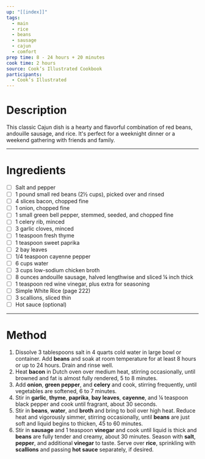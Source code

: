 ```yaml
---
up: "[[index]]"
tags:
  - main
  - rice
  - beans
  - sausage
  - cajun
  - comfort
prep time: 8 - 24 hours + 20 minutes
cook time: 2 hours
source: Cook’s Illustrated Cookbook
participants:
  - Cook’s Illustrated
---
```

# Description
This classic Cajun dish is a hearty and flavorful combination of red beans, andouille sausage, and rice. It's perfect for a weeknight dinner or a weekend gathering with friends and family.

---

# Ingredients
- [ ] Salt and pepper
- [ ] 1 pound small red beans (2½ cups), picked over and rinsed
- [ ] 4 slices bacon, chopped fine
- [ ] 1 onion, chopped fine
- [ ] 1 small green bell pepper, stemmed, seeded, and chopped fine
- [ ] 1 celery rib, minced
- [ ] 3 garlic cloves, minced
- [ ] 1 teaspoon fresh thyme
- [ ] 1 teaspoon sweet paprika
- [ ] 2 bay leaves
- [ ] 1/4 teaspoon cayenne pepper
- [ ] 6 cups water
- [ ] 3 cups low-sodium chicken broth
- [ ] 8 ounces andouille sausage, halved lengthwise and sliced ¼ inch thick
- [ ] 1 teaspoon red wine vinegar, plus extra for seasoning
- [ ] Simple White Rice (page 222)
- [ ] 3 scallions, sliced thin
- [ ] Hot sauce (optional)

---
# Method
1. Dissolve 3 tablespoons salt in 4 quarts cold water in large bowl or container. Add **beans** and soak at room temperature for at least 8 hours or up to 24 hours. Drain and rinse well.
2. Heat **bacon** in Dutch oven over medium heat, stirring occasionally, until browned and fat is almost fully rendered, 5 to 8 minutes. 
3. Add **onion**, **green pepper**, and **celery** and cook, stirring frequently, until vegetables are softened, 6 to 7 minutes. 
4. Stir in **garlic**, **thyme**, **paprika**, **bay leaves**, **cayenne**, and ¼ teaspoon black pepper and cook until fragrant, about 30 seconds. 
5. Stir in **beans**, **water**, and **broth** and bring to boil over high heat. Reduce heat and vigorously simmer, stirring occasionally, until **beans** are just soft and liquid begins to thicken, 45 to 60 minutes.
6. Stir in **sausage** and 1 teaspoon **vinegar** and cook until liquid is thick and **beans** are fully tender and creamy, about 30 minutes. Season with **salt**, **pepper**, and additional **vinegar** to taste. Serve over **rice**, sprinkling with **scallions** and passing **hot sauce** separately, if desired.